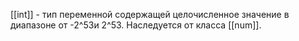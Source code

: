 [[int]] - тип переменной содержащей целочисленное значение в диапазоне от  -2^53и 2^53. Наследуется от класса [[num]].